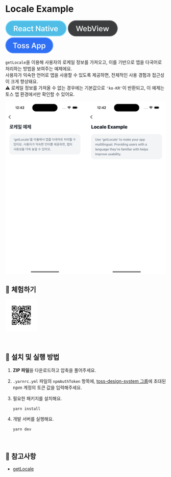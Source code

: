 # Locale Example

![React Native](../assets/tags/tag-react-native.svg)
![WebView](../assets/tags/tag-webview.svg)
![Toss App](../assets/tags/tag-toss-app.svg)

`getLocale`을 이용해 사용자의 로케일 정보를 가져오고, 이를 기반으로 앱을 다국어로 처리하는 방법을 보여주는 예제에요.  
사용자가 익숙한 언어로 앱을 사용할 수 있도록 제공하면, 전체적인 사용 경험과 접근성이 크게 향상돼요.  
⚠️ 로케일 정보를 가져올 수 없는 경우에는 기본값으로 `'ko-KR'`이 반환되고, 이 예제는 토스 앱 환경에서만 확인할 수 있어요.

<img src="../assets/examples/with-locale-example-image.png" alt="example image" width="670px" />

<br />

## 📲 체험하기

<img src="../assets/qr-codes/with-locale-qr-code.svg" ait="qr code" width="100px" />&nbsp;

<br />

## 🚀 설치 및 실행 방법

1. **ZIP 파일**을 다운로드하고 압축을 풀어주세요.

2. `.yarnrc.yml` 파일의 `npmAuthToken` 항목에, [toss-design-system 그룹](https://tossmini-docs.toss.im/tds-react-native/setup-npm/)에 초대된 npm 계정의 토큰 값을 입력해주세요.

3. 필요한 패키지를 설치해요.

   ```
   yarn install
   ```

4. 개발 서버를 실행해요.

   ```
   yarn dev
   ```

<br />

## 📌 참고사항

- [getLocale](https://developers-apps-in-toss.toss.im/bedrock/reference/react-native-bedrock/%EC%96%B8%EC%96%B4/getLocale.html)
